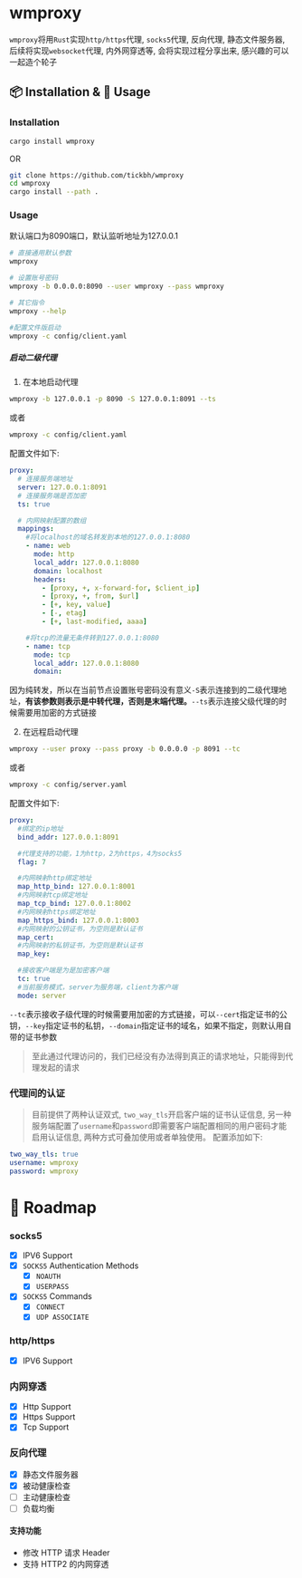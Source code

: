 # wmproxy
`wmproxy`将用`Rust`实现`http/https`代理, `socks5`代理, 反向代理, 静态文件服务器, 后续将实现`websocket`代理, 内外网穿透等, 会将实现过程分享出来, 感兴趣的可以一起造个轮子

## 📦 Installation & 🏃 Usage

### Installation

```bash
cargo install wmproxy
```

OR

```bash
git clone https://github.com/tickbh/wmproxy
cd wmproxy
cargo install --path .
```

### Usage
默认端口为8090端口，默认监听地址为127.0.0.1
```bash
# 直接通用默认参数
wmproxy

# 设置账号密码
wmproxy -b 0.0.0.0:8090 --user wmproxy --pass wmproxy

# 其它指令
wmproxy --help

#配置文件版启动
wmproxy -c config/client.yaml
```

##### 启动二级代理
1. 在本地启动代理
```bash
wmproxy -b 127.0.0.1 -p 8090 -S 127.0.0.1:8091 --ts
```
或者
```bash
wmproxy -c config/client.yaml
```
配置文件如下:
```yaml
proxy:
  # 连接服务端地址
  server: 127.0.0.1:8091
  # 连接服务端是否加密
  ts: true

  # 内网映射配置的数组
  mappings:
    #将localhost的域名转发到本地的127.0.0.1:8080
    - name: web
      mode: http
      local_addr: 127.0.0.1:8080
      domain: localhost
      headers:
        - [proxy, +, x-forward-for, $client_ip]
        - [proxy, +, from, $url]
        - [+, key, value]
        - [-, etag]
        - [+, last-modified, aaaa]

    #将tcp的流量无条件转到127.0.0.1:8080
    - name: tcp
      mode: tcp
      local_addr: 127.0.0.1:8080
      domain: 
```

因为纯转发，所以在当前节点设置账号密码没有意义`-S`表示连接到的二级代理地址，**有该参数则表示是中转代理，否则是末端代理。**```--ts```表示连接父级代理的时候需要用加密的方式链接

2. 在远程启动代理
```bash
wmproxy --user proxy --pass proxy -b 0.0.0.0 -p 8091 --tc
```
或者
```bash
wmproxy -c config/server.yaml
```
配置文件如下:
```yaml
proxy:
  #绑定的ip地址
  bind_addr: 127.0.0.1:8091

  #代理支持的功能，1为http，2为https，4为socks5
  flag: 7

  #内网映射http绑定地址
  map_http_bind: 127.0.0.1:8001
  #内网映射tcp绑定地址
  map_tcp_bind: 127.0.0.1:8002
  #内网映射https绑定地址
  map_https_bind: 127.0.0.1:8003
  #内网映射的公钥证书，为空则是默认证书
  map_cert: 
  #内网映射的私钥证书，为空则是默认证书
  map_key:

  #接收客户端是为是加密客户端
  tc: true
  #当前服务模式，server为服务端，client为客户端
  mode: server
```

```--tc```表示接收子级代理的时候需要用加密的方式链接，可以```--cert```指定证书的公钥，```--key```指定证书的私钥，```--domain```指定证书的域名，如果不指定，则默认用自带的证书参数
> 至此通过代理访问的，我们已经没有办法得到真正的请求地址，只能得到代理发起的请求

### 代理间的认证
> 目前提供了两种认证双式, ```two_way_tls```开启客户端的证书认证信息, 另一种服务端配置了```username```和```password```即需要客户端配置相同的用户密码才能启用认证信息, 两种方式可叠加使用或者单独使用。
> 配置添加如下:
```yaml
two_way_tls: true
username: wmproxy
password: wmproxy
```

# 🚥 Roadmap
### socks5

- [x] IPV6 Support
- [x] `SOCKS5` Authentication Methods
  - [x] `NOAUTH`
  - [x] `USERPASS`
- [x] `SOCKS5` Commands
  - [x] `CONNECT`
  - [x] `UDP ASSOCIATE`

### http/https
- [x] IPV6 Support

### 内网穿透

- [x] Http Support
- [x] Https Support
- [x] Tcp Support

### 反向代理
- [x] 静态文件服务器
- [x] 被动健康检查
- [ ] 主动健康检查
- [ ] 负载均衡

#### 支持功能
- 修改 HTTP 请求 Header
- 支持 HTTP2 的内网穿透